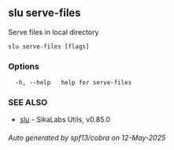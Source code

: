## slu serve-files

Serve files in local directory

```
slu serve-files [flags]
```

### Options

```
  -h, --help   help for serve-files
```

### SEE ALSO

* [slu](slu.md)	 - SikaLabs Utils, v0.85.0

###### Auto generated by spf13/cobra on 12-May-2025
